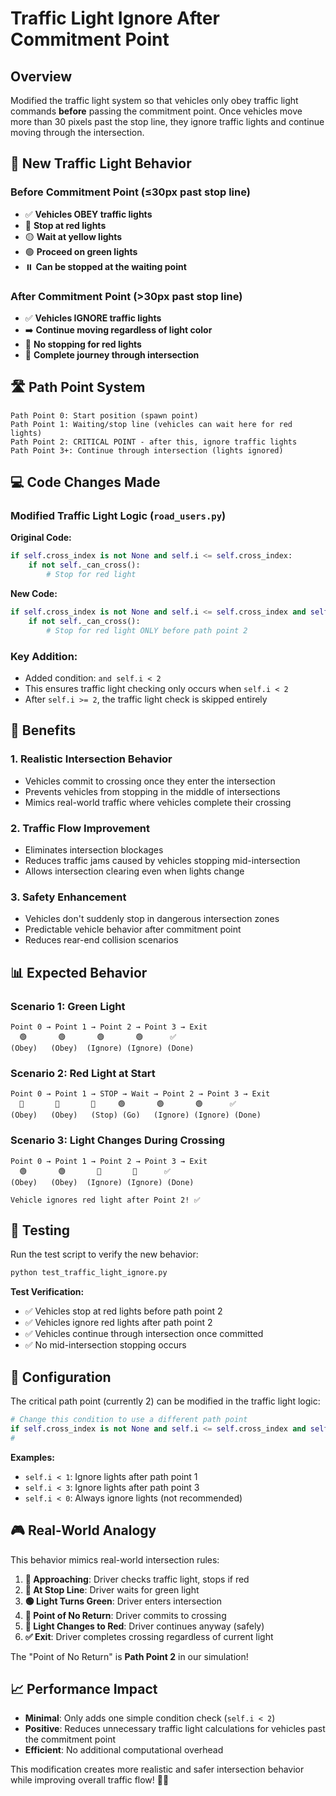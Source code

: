 # Traffic Light Ignore After Commitment Point

## Overview
Modified the traffic light system so that vehicles only obey traffic light commands **before** passing the commitment point. Once vehicles move more than 30 pixels past the stop line, they ignore traffic lights and continue moving through the intersection.

## 🚦 **New Traffic Light Behavior**

### **Before Commitment Point (≤30px past stop line)**
- ✅ **Vehicles OBEY traffic lights**
- 🛑 **Stop at red lights**
- 🟡 **Wait at yellow lights**  
- 🟢 **Proceed on green lights**
- ⏸️ **Can be stopped at the waiting point**

### **After Commitment Point (>30px past stop line)**  
- ✅ **Vehicles IGNORE traffic lights**
- ➡️ **Continue moving regardless of light color**
- 🚗 **No stopping for red lights**
- 🏃 **Complete journey through intersection**

## 🛣️ **Path Point System**

```
Path Point 0: Start position (spawn point)
Path Point 1: Waiting/stop line (vehicles can wait here for red lights)
Path Point 2: CRITICAL POINT - after this, ignore traffic lights
Path Point 3+: Continue through intersection (lights ignored)
```

## 💻 **Code Changes Made**

### **Modified Traffic Light Logic** (`road_users.py`)

**Original Code:**
```python
if self.cross_index is not None and self.i <= self.cross_index:
    if not self._can_cross():
        # Stop for red light
```

**New Code:**
```python
if self.cross_index is not None and self.i <= self.cross_index and self.i < 2:
    if not self._can_cross():
        # Stop for red light ONLY before path point 2
```

### **Key Addition:**
- Added condition: `and self.i < 2`
- This ensures traffic light checking only occurs when `self.i < 2`
- After `self.i >= 2`, the traffic light check is skipped entirely

## 🎯 **Benefits**

### **1. Realistic Intersection Behavior**
- Vehicles commit to crossing once they enter the intersection
- Prevents vehicles from stopping in the middle of intersections
- Mimics real-world traffic where vehicles complete their crossing

### **2. Traffic Flow Improvement**
- Eliminates intersection blockages
- Reduces traffic jams caused by vehicles stopping mid-intersection
- Allows intersection clearing even when lights change

### **3. Safety Enhancement**
- Vehicles don't suddenly stop in dangerous intersection zones
- Predictable vehicle behavior after commitment point
- Reduces rear-end collision scenarios

## 📊 **Expected Behavior**

### **Scenario 1: Green Light**
```
Point 0 → Point 1 → Point 2 → Point 3 → Exit
  🟢       🟢       🟢       🟢      ✅
(Obey)   (Obey)  (Ignore) (Ignore) (Done)
```

### **Scenario 2: Red Light at Start**
```
Point 0 → Point 1 → STOP → Wait → Point 2 → Point 3 → Exit
  🔴       🔴       🛑     🟢       🟢       🟢      ✅
(Obey)   (Obey)   (Stop) (Go)   (Ignore) (Ignore) (Done)
```

### **Scenario 3: Light Changes During Crossing**
```
Point 0 → Point 1 → Point 2 → Point 3 → Exit
  🟢       🟢       🔴       🔴      ✅
(Obey)   (Obey)  (Ignore) (Ignore) (Done)
         
Vehicle ignores red light after Point 2! ✅
```

## 🧪 **Testing**

Run the test script to verify the new behavior:
```bash
python test_traffic_light_ignore.py
```

**Test Verification:**
- ✅ Vehicles stop at red lights before path point 2
- ✅ Vehicles ignore red lights after path point 2  
- ✅ Vehicles continue through intersection once committed
- ✅ No mid-intersection stopping occurs

## 🔧 **Configuration**

The critical path point (currently 2) can be modified in the traffic light logic:

```python
# Change this condition to use a different path point
if self.cross_index is not None and self.i <= self.cross_index and self.i < 2:
#                                                                        ^ Change this number
```

**Examples:**
- `self.i < 1`: Ignore lights after path point 1
- `self.i < 3`: Ignore lights after path point 3
- `self.i < 0`: Always ignore lights (not recommended)

## 🎮 **Real-World Analogy**

This behavior mimics real-world intersection rules:

1. **🚗 Approaching**: Driver checks traffic light, stops if red
2. **🛑 At Stop Line**: Driver waits for green light
3. **🟢 Light Turns Green**: Driver enters intersection
4. **📍 Point of No Return**: Driver commits to crossing
5. **🔴 Light Changes to Red**: Driver continues anyway (safely)
6. **✅ Exit**: Driver completes crossing regardless of current light

The "Point of No Return" is **Path Point 2** in our simulation!

## 📈 **Performance Impact**

- **Minimal**: Only adds one simple condition check (`self.i < 2`)
- **Positive**: Reduces unnecessary traffic light calculations for vehicles past the commitment point
- **Efficient**: No additional computational overhead

This modification creates more realistic and safer intersection behavior while improving overall traffic flow! 🚦✨